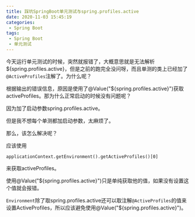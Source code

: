 ```yaml
---
title: 踩坑SpringBoot单元测试与spring.profiles.active
date: 2020-11-03 15:45:19
categories:
 - Spring Boot
tags:
 - Spring Boot
 - 单元测试
---
```


今天运行单元测试的时候，突然就报错了，大概意思就是无法解析${spring.profiles.active}，但是之前的跑完全没问呀，而且单测的类上已经加了`@ActiveProfiles`注解了。为什么呢？

<!-- more -->

根据输出的错误信息，原因是使用了@Value("${spring.profiles.active}")获取activeProfiles。那为什么正常启动的时候没有问题呢？

因为加了启动参数spring.profiles.active。

但是我不想每个单测都加启动参数，太麻烦了。

那么，该怎么解决呢？

应该使用

```
applicationContext.getEnvironment().getActiveProfiles()[0]
```

来获取activeProfiles。



使用@Value("${spring.profiles.active}")只是单纯获取他的值，如果没有设置这个值就会报错。

`Environment`除了取spring.profiles.active还可以取注解`@ActiveProfiles`的值来设置ActiveProfiles，所以应该避免使用@Value("${spring.profiles.active}")。